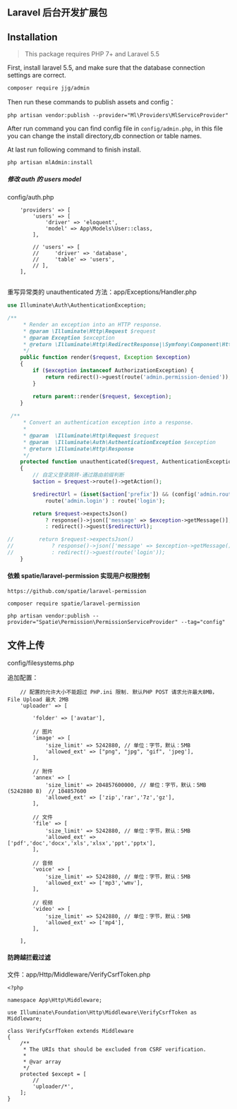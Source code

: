 ## Laravel 后台开发扩展包

Installation
------------

> This package requires PHP 7+ and Laravel 5.5

First, install laravel 5.5, and make sure that the database connection settings are correct.

```
composer require jjg/admin
```

Then run these commands to publish assets and config：

```
php artisan vendor:publish --provider="Ml\Providers\MlServiceProvider"
```

After run command you can find config file in `config/admin.php`, in this file you can change the install directory,db connection or table names.

At last run following command to finish install.
```
php artisan mlAdmin:install
```

##### 修改 auth 的 users model

config/auth.php
```
    'providers' => [
        'users' => [
            'driver' => 'eloquent',
            'model' => App\Models\User::class,
        ],

        // 'users' => [
        //     'driver' => 'database',
        //     'table' => 'users',
        // ],
    ],
    
```


重写异常类的 unauthenticated 方法：app/Exceptions/Handler.php
```php
use Illuminate\Auth\AuthenticationException;

/**
     * Render an exception into an HTTP response.
     * @param \Illuminate\Http\Request $request
     * @param Exception $exception
     * @return \Illuminate\Http\RedirectResponse|\Symfony\Component\HttpFoundation\Response
     */
    public function render($request, Exception $exception)
    {
        if ($exception instanceof AuthorizationException) {
            return redirect()->guest(route('admin.permission-denied'));
        }

        return parent::render($request, $exception);
    }
    
 /**
     * Convert an authentication exception into a response.
     *
     * @param  \Illuminate\Http\Request $request
     * @param  \Illuminate\Auth\AuthenticationException $exception
     * @return \Illuminate\Http\Response
     */
    protected function unauthenticated($request, AuthenticationException $exception)
    {
        // 自定义登录跳转-通过路由前缀判断
        $action = $request->route()->getAction();

        $redirectUrl = (isset($action['prefix']) && (config('admin.route.prefix') == $action['prefix'] || '/' . config('admin.route.prefix') == $action['prefix'])) ?
            route('admin.login') : route('login');

        return $request->expectsJson()
            ? response()->json(['message' => $exception->getMessage()], 401)
            : redirect()->guest($redirectUrl);

//        return $request->expectsJson()
//            ? response()->json(['message' => $exception->getMessage()], 401)
//            : redirect()->guest(route('login'));
    }

```


#### 依赖 spatie/laravel-permission 实现用户权限控制
```
https://github.com/spatie/laravel-permission

composer require spatie/laravel-permission

php artisan vendor:publish --provider="Spatie\Permission\PermissionServiceProvider" --tag="config"

```

## 文件上传
config/filesystems.php

追加配置：

```
    // 配置的允许大小不能超过 PHP.ini 限制. 默认PHP POST 请求允许最大8MB，File Upload 最大 2MB
    'uploader' => [

        'folder' => ['avatar'],

        // 图片
        'image' => [
            'size_limit' => 5242880, // 单位：字节，默认：5MB
            'allowed_ext' => ["png", "jpg", "gif", 'jpeg'],
        ],

        // 附件
        'annex' => [
            'size_limit' => 204857600000, // 单位：字节，默认：5MB (5242880 B)  // 104857600
            'allowed_ext' => ['zip','rar','7z','gz'],
        ],

        // 文件
        'file' => [
            'size_limit' => 5242880, // 单位：字节，默认：5MB
            'allowed_ext' => ['pdf','doc','docx','xls','xlsx','ppt','pptx'],
        ],

        // 音频
        'voice' => [
            'size_limit' => 5242880, // 单位：字节，默认：5MB
            'allowed_ext' => ['mp3','wmv'],
        ],

        // 视频
        'video' => [
            'size_limit' => 5242880, // 单位：字节，默认：5MB
            'allowed_ext' => ['mp4'],
        ],

    ],
```

#### 防跨越拦截过滤
文件：app/Http/Middleware/VerifyCsrfToken.php
```
<?php

namespace App\Http\Middleware;

use Illuminate\Foundation\Http\Middleware\VerifyCsrfToken as Middleware;

class VerifyCsrfToken extends Middleware
{
    /**
     * The URIs that should be excluded from CSRF verification.
     *
     * @var array
     */
    protected $except = [
        //
        'uploader/*',
    ];
}
```
